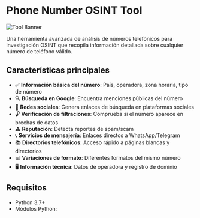 # Phone Number OSINT Tool

![Tool Banner](https://via.placeholder.com/800x200?text=Phone+Number+OSINT+Tool)

Una herramienta avanzada de análisis de números telefónicos para investigación OSINT que recopila información detallada sobre cualquier número de teléfono válido.

## Características principales

- ✅ **Información básica del número**: País, operadora, zona horaria, tipo de número
- 🔍 **Búsqueda en Google**: Encuentra menciones públicas del número
- 📱 **Redes sociales**: Genera enlaces de búsqueda en plataformas sociales
- 🔓 **Verificación de filtraciones**: Comprueba si el número aparece en brechas de datos
- ⚠️ **Reputación**: Detecta reportes de spam/scam
- 📞 **Servicios de mensajería**: Enlaces directos a WhatsApp/Telegram
- 📚 **Directorios telefónicos**: Acceso rápido a páginas blancas y directorios
- 📊 **Variaciones de formato**: Diferentes formatos del mismo número
- 🖥️ **Información técnica**: Datos de operadora y registro de dominio

## Requisitos

- Python 3.7+
- Módulos Python:
